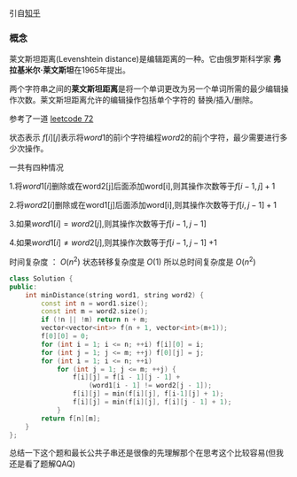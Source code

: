 引自[知乎](https://www.zhihu.com/search?type=content&q=%E8%8E%B1%E6%96%87%E6%96%AF%E5%9D%A6%E6%9C%80%E7%9F%AD%E7%BC%96%E8%BE%91%E8%B7%9D%E7%A6%BB)

### 概念

莱文斯坦距离(Levenshtein distance)是编辑距离的一种。它由俄罗斯科学家 **弗拉基米尔·莱文斯坦**在1965年提出。

两个字符串之间的**莱文斯坦距离**是将一个单词更改为另一个单词所需的最少编辑操作次数。莱文斯坦距离允许的编辑操作包括单个字符的 替换/插入/删除。

参考了一道 [leetcode 72](https://www.acwing.com/solution/LeetCode/content/157/)

状态表示 $f[i][j]$表示将$word1$的前i个字符编程$word2$的前j个字符，最少需要进行多少次操作。

一共有四种情况

1.将$word1[i]$删除或在word2[j]后面添加word[i],则其操作次数等于$f[i-1, j] +1$

2.将$word2[i]$删除或在word1[j]后面添加word[i],则其操作次数等于$f[i, j-1]+1$

3.如果$word1[i] = word2[j]$,则其操作次数等于$f[i - 1, j - 1]$ 

4.如果$word1[i] \not= word2[j]$,则其操作次数等于$f[i - 1, j - 1]$ +1

时间复杂度 ： $O(n^2)$ 状态转移复杂度是 $O(1)$ 所以总时间复杂度是 $O (n^2)$

```c++
class Solution {
public:
    int minDistance(string word1, string word2) {
        const int n = word1.size();
        const int m = word2.size();
        if (!n || !m) return n + m;
        vector<vector<int>> f(n + 1, vector<int>(m+1));
        f[0][0] = 0;
        for (int i = 1; i <= n; ++i) f[i][0] = i;
        for (int j = 1; j <= m; ++j) f[0][j] = j;
        for (int i = 1; i <= n; ++i) 
            for (int j = 1; j <= m; ++j) {
                f[i][j] = f[i - 1][j - 1] + 
                    (word1[i - 1] != word2[j - 1]);
                f[i][j] = min(f[i][j], f[i-1][j] + 1);
                f[i][j] = min(f[i][j], f[i][j - 1] + 1); 
            }
        return f[n][m];
    }
};
```

总结一下这个题和最长公共子串还是很像的先理解那个在思考这个比较容易(但我还是看了题解QAQ) 